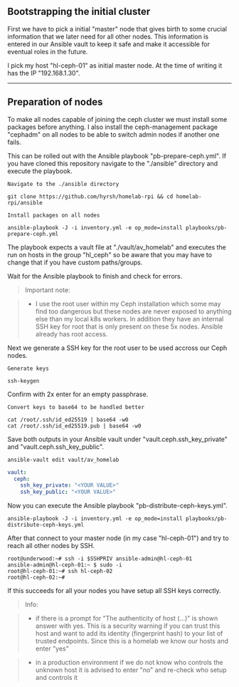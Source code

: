 ## Bootstrapping the initial cluster

First we have to pick a initial "master" node that gives birth to some crucial information that we later need for all other nodes. This information is entered in our Ansible vault to keep it safe and make it accessible for eventual roles in the future.

I pick my host "hl-ceph-01" as initial master node. At the time of writing it has the IP "192.168.1.30".

<hr>

## Preparation of nodes

To make all nodes capable of joining the ceph cluster we must install some packages before anything. I also install the ceph-management package "cephadm" on all nodes to be able to switch admin nodes if another one fails.

This can be rolled out with the Ansible playbook "pb-prepare-ceph.yml". If you have cloned this repository navigate to the "./ansible" directory and execute the playbook.

`Navigate to the ./ansible directory`

```shell
git clone https://github.com/hyrsh/homelab-rpi && cd homelab-rpi/ansible
```

`Install packages on all nodes`

```shell
ansible-playbook -J -i inventory.yml -e op_mode=install playbooks/pb-prepare-ceph.yml
```

The playbook expects a vault file at "./vault/av_homelab" and executes the run on hosts in the group "hl_ceph" so be aware that you may have to change that if you have custom paths/groups.

Wait for the Ansible playbook to finish and check for errors.

> Important note:

> - I use the root user within my Ceph installation which some may find too dangerous but these nodes are never exposed to anything else than my local k8s workers. In addition they have an internal SSH key for root that is only present on these 5x nodes. Ansible already has root access.

Next we generate a SSH key for the root user to be used accross our Ceph nodes.

`Generate keys`

```shell
ssh-keygen
```

Confirm with 2x enter for an empty passphrase.


`Convert keys to base64 to be handled better`

```shell
cat /root/.ssh/id_ed25519 | base64 -w0
cat /root/.ssh/id_ed25519.pub | base64 -w0
```

Save both outputs in your Ansible vault under "vault.ceph.ssh_key_private" and "vault.ceph.ssh_key_public".

`ansible-vault edit vault/av_homelab`

```yaml
vault:
  ceph:
    ssh_key_private: "<YOUR VALUE>"
    ssh_key_public: "<YOUR VALUE>"
```

Now you can execute the Ansible playbook "pb-distribute-ceph-keys.yml".

```shell
ansible-playbook -J -i inventory.yml -e op_mode=install playbooks/pb-distribute-ceph-keys.yml
```

After that connect to your master node (in my case "hl-ceph-01") and try to reach all other nodes by SSH.

```shell
root@underwood:~# ssh -i $SSHPRIV ansible-admin@hl-ceph-01
ansible-admin@hl-ceph-01:~ $ sudo -i
root@hl-ceph-01:~# ssh hl-ceph-02
root@hl-ceph-02:~#
```

If this succeeds for all your nodes you have setup all SSH keys correctly.

> Info:

> - if there is a prompt for "The authenticity of host (...)" is shown answer with yes. This is a security warning if you can trust this host and want to add its identity (fingerprint hash) to your list of trusted endpoints. Since this is a homelab we know our hosts and enter "yes"

> - in a production environment if we do not know who controls the unknown host it is advised to enter "no" and re-check who setup and controls it




